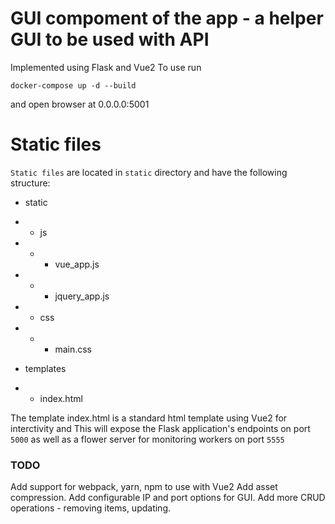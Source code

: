 # GUI compoment of the app - a helper GUI to be used with API

Implemented using Flask and Vue2
To use run 
```
docker-compose up -d --build
```
and open browser at 0.0.0.0:5001

# Static files

`Static files` are located in `static` directory and have the following
structure:
- static
- - js
- - - vue_app.js
- - - jquery_app.js
- - css
- - - main.css

- templates
- - index.html

The template index.html is a standard html template using Vue2 for interctivity
and
This will expose the Flask application's endpoints on port `5000` as well as a
flower server for monitoring workers on port `5555`

### TODO
Add support for webpack, yarn, npm to use with Vue2
Add asset compression.
Add configurable IP and port options for GUI.
Add more CRUD operations - removing items, updating.
